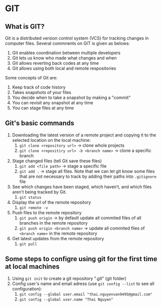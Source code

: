 # GIT

## What is GIT?
Git is a distributed version control system (VCS) for tracking changes in computer files. Several commnents on GIT is given as belows:
1. Git enables coordination between multiple developers
2. Git lets us know who made what changes and when
3. Git allows reverting back codes at any time
4. Git allows using both local and remote respositories

Some concepts of Git are:
1. Keep track of code history
2. Takes snapshots of your files
3. You decide when to take a snapshot by making a "commit"
4. You can revisit any snapshot at any time
5. You can stage files at any time
   
## Git's basic commands
1. Downloading the latest version of a remote project and copying it to the selected location on the local machine:
   1. `git clone <repository url>` $\rightarrow$ clone whole projects
   2. `git clone <repositiry url> -b <branch name>` $\rightarrow$ clone a specific branch
2. Stage changed files (tell Git save these files)
   1. `git add <file path>` $\rightarrow$ stage a specific file
   2. `git add .` $\rightarrow$ stage all files. Note that we can let git know some files that are not necessary to track by adding their paths into `.gitignore` file
3. See which changes have been staged, which haven’t, and which files aren’t being tracked by Git.
   1. `git status`
4. Display the url of the remote repository
   1. `git remote -v`
5. Push files to the remote repository
   1. `git push origin` $\rightarrow$ by default update all commited files of all branches in the remote repository
   2. `git push origin <branch name>` $\rightarrow$ update all commited files of `<branch name>` in the remote repository
6. Get latest updates from the remote repository
   1. `git pull`


## Some steps to configre using git for the first time at local machines
1. Using `git init` to create a git repository ".git" (git folder)
2. Config user's name and email adress (use `git config --list` to see all configuration):
   1.  `git config --global user.email "thai.nguyenvan9495@gmail.com"`
   2.  `git config --global user.name "Thai Nguyen"`

